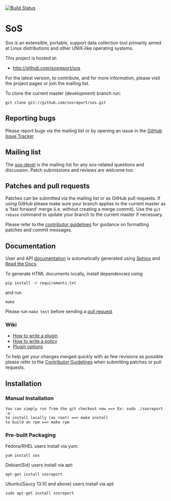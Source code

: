[![Build Status](https://travis-ci.org/sosreport/sos.svg?branch=master)](https://travis-ci.org/sosreport/sos)

# SoS

Sos is an extensible, portable, support data collection tool primarily
aimed at Linux distributions and other UNIX-like operating systems.

This project is hosted at:

  * http://github.com/sosreport/sos

For the latest version, to contribute, and for more information, please visit
the project pages or join the mailing list.

To clone the current master (development) branch run:

```
git clone git://github.com/sosreport/sos.git
```
## Reporting bugs

Please report bugs via the mailing list or by opening an issue in the [GitHub
Issue Tracker][5]

## Mailing list

The [sos-devel][4] is the mailing list for any sos-related questions and
discussion. Patch submissions and reviews are welcome too.

## Patches and pull requests

Patches can be submitted via the mailing list or as GitHub pull requests. If
using GitHub please make sure your branch applies to the current master as a
'fast forward' merge (i.e. without creating a merge commit). Use the `git
rebase` command to update your branch to the current master if necessary.

Please refer to the [contributor guidelines][0] for guidance on formatting
patches and commit messages.

## Documentation

User and API [documentation][6] is automatically generated using [Sphinx][7]
and [Read the Docs][8].

To generate HTML documents locally, install dependencies using

```
pip install -r requirements.txt
```

and run

```
make
```

Please run `make test` before sending a [pull request][0]

### Wiki

* [How to write a plugin][1]
* [How to write a policy][2]
* [Plugin options][3]

To help get your changes merged quickly with as few revisions as possible
please refer to the [Contributor Guidelines][0] when submitting patches or
pull requests.

## Installation

### Manual Installation

```
You can simply run from the git checkout now ==> Ex: sudo ./sosreport -a
to install locally (as root) ==> make install
to build an rpm ==> make rpm
```

### Pre-built Packaging

Fedora/RHEL users install via yum:

```
yum install sos
```

Debian(Sid) users install via apt:

```
apt-get install sosreport
```


Ubuntu(Saucy 13.10 and above) users install via apt:

```
sudo apt-get install sosreport
```

 [0]: https://github.com/sosreport/sos/wiki/Contribution-Guidelines
 [1]: https://github.com/sosreport/sos/wiki/How-to-Write-a-Plugin
 [2]: https://github.com/sosreport/sos/wiki/How-to-Write-a-Policy
 [3]: https://github.com/sosreport/sos/wiki/Plugin-options
 [4]: https://www.redhat.com/mailman/listinfo/sos-devel
 [5]: https://github.com/sosreport/sos/issues?state=open
 [6]: http://sos.readthedocs.org/en/latest/index.html#
 [7]: http://sphinx-doc.org/
 [8]: https://www.readthedocs.org/
